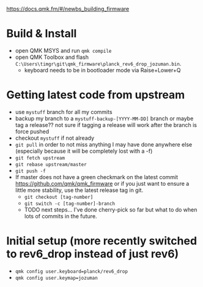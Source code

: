 https://docs.qmk.fm/#/newbs_building_firmware

# Build & Install
- open QMK MSYS and run `qmk compile`
- open QMK Toolbox and flash `C:\Users\timgr\git\qmk_firmware\planck_rev6_drop_jozuman.bin`.
  - keyboard needs to be in bootloader mode via Raise+Lower+Q

# Getting latest code from upstream
- use `mystuff` branch for all my commits
- backup my branch to a `mystuff-backup-[YYYY-MM-DD]` branch or maybe tag a release?? not sure if tagging a release will work after the branch is force pushed
- checkout `mystuff` if not already
- `git pull` in order to not miss anything I may have done anywhere else (especially because it will be completely lost with a -f)
- `git fetch upstream`
- `git rebase upstream/master`
- `git push -f`
- If master does not have a green checkmark on the latest commit https://github.com/qmk/qmk_firmware or if you just want to ensure a little more stability, use the latest release tag in git.
  - `git checkout [tag-number]`
  - `git switch -c [tag-number]-branch`
  - TODO next steps... I've done cherry-pick so far but what to do when lots of commits in the future.

# Initial setup (more recently switched to rev6_drop instead of just rev6)
- `qmk config user.keyboard=planck/rev6_drop`
- `qmk config user.keymap=jozuman`
